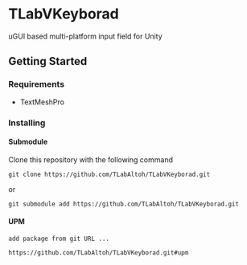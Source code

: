 # TLabVKeyborad
uGUI based multi-platform input field for Unity

## Getting Started
### Requirements
- TextMeshPro

### Installing

#### Submodule
Clone this repository with the following command

```
git clone https://github.com/TLabAltoh/TLabVKeyborad.git
```

or

```
git submodule add https://github.com/TLabAltoh/TLabVKeyborad.git
```

#### UPM

```add package from git URL ...```

```
https://github.com/TLabAltoh/TLabVKeyborad.git#upm
```
